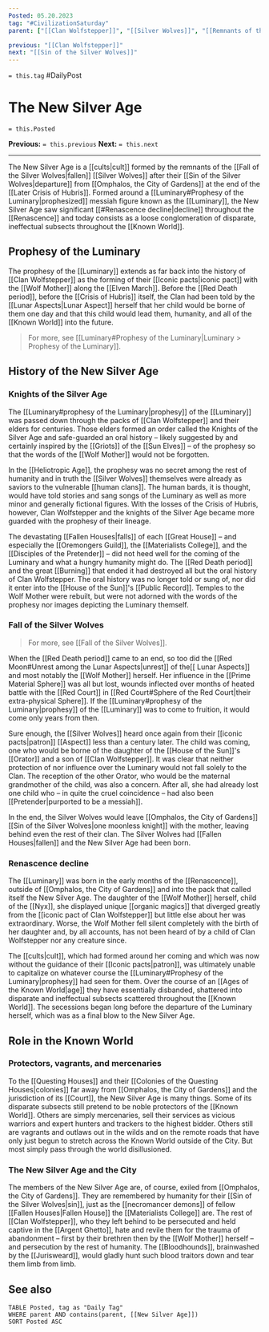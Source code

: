 ```yaml
---
Posted: 05.20.2023
tag: "#CivilizationSaturday"
parent: ["[[Clan Wolfstepper]]", "[[Silver Wolves]]", "[[Remnants of the Fallen Houses]]", "[[Luminary]]", "[[Prophesy of the Luminary]]", "[[Fall of the Silver Wolves]]", "[[cults]]"]

previous: "[[Clan Wolfstepper]]"
next: "[[Sin of the Silver Wolves]]"
---
```

`= this.tag` #DailyPost 
# The New Silver Age
`= this.Posted`

**Previous:** `= this.previous`
**Next:** `= this.next`

---

The New Silver Age is a [[cults|cult]] formed by the remnants of the [[Fall of the Silver Wolves|fallen]] [[Silver Wolves]] after their [[Sin of the Silver Wolves|departure]] from [[Omphalos, the City of Gardens]] at the end of the [[Later Crisis of Hubris]]. Formed around a [[Luminary#Prophesy of the Luminary|prophesized]] messiah figure known as the [[Luminary]], the New Silver Age saw significant [[#Renascence decline|decline]] throughout the [[Renascence]] and today consists as a loose conglomeration of disparate, ineffectual subsects throughout the [[Known World]].

## Prophesy of the Luminary

The prophesy of the [[Luminary]] extends as far back into the history of [[Clan Wolfstepper]] as the forming of their [[Iconic pacts|iconic pact]] with the [[Wolf Mother]] along the [[Elven March]]. Before the [[Red Death period]], before the [[Crisis of Hubris]] itself, the Clan had been told by the [[Lunar Aspects|Lunar Aspect]] herself that her child would be borne of them one day and that this child would lead them, humanity, and all of the [[Known World]] into the future.

> For more, see [[Luminary#Prophesy of the Luminary|Luminary > Prophesy of the Luminary]]. 

## History of the New Silver Age

### Knights of the Silver Age

The [[Luminary#prophesy of the Luminary|prophesy]] of the [[Luminary]] was passed down through the packs of [[Clan Wolfstepper]] and their elders for centuries. Those elders formed an order called the Knights of the Silver Age and safe-guarded an oral history – likely suggested by and certainly inspired by the [[Griots]] of the [[Sun Elves]] – of the prophesy so that the words of the [[Wolf Mother]] would not be forgotten.

In the [[Heliotropic Age]], the prophesy was no secret among the rest of humanity and in truth the [[Silver Wolves]] themselves were already as saviors to the vulnerable [[human clans]]. The human bards, it is thought, would have told stories and sang songs of the Luminary as well as more minor and generally fictional figures. With the losses of the Crisis of Hubris, however, Clan Wolfstepper and the knights of the Silver Age became more guarded with the prophesy of their lineage.

The devastating [[Fallen Houses|falls]] of each [[Great House]] – and especially the [[Oremongers Guild]], the [[Materialists College]], and the [[Disciples of the Pretender]] – did not heed well for the coming of the Luminary and what a hungry humanity might do. The [[Red Death period]] and the great [[Burning]] that ended it had destroyed all but the oral history of Clan Wolfstepper. The oral history was no longer told or sung of, nor did it enter into the [[House of the Sun]]'s [[Public Record]]. Temples to the Wolf Mother were rebuilt, but were not adorned with the words of the prophesy nor images depicting the Luminary themself.

### Fall of the Silver Wolves

> For more, see [[Fall of the Silver Wolves]].

When the [[Red Death period]] came to an end, so too did the [[Red Moon#Unrest among the Lunar Aspects|unrest]] of the[[ Lunar Aspects]] and most notably the [[Wolf Mother]] herself. Her influence in the [[Prime Material Sphere]] was all but lost, wounds inflected over months of heated battle with the [[Red Court]] in [[Red Court#Sphere of the Red Court|their extra-physical Sphere]]. If the [[Luminary#prophesy of the Luminary|prophesy]] of the [[Luminary]] was to come to fruition, it would come only years from then.

Sure enough, the [[Silver Wolves]] heard once again from their [[iconic pacts|patron]] [[Aspect]] less than a century later. The child was coming, one who would be borne of the daughter of the [[House of the Sun]]'s [[Orator]] and a son of [[Clan Wolfstepper]]. It was clear that neither protection of nor influence over the Luminary would not fall solely to the Clan. The reception of the other Orator, who would be the maternal grandmother of the child, was also a concern. After all, she had already lost one child who – in quite the cruel coincidence – had also been [[Pretender|purported to be a messiah]].

In the end, the Silver Wolves would leave [[Omphalos, the City of Gardens]] [[Sin of the Silver Wolves|one moonless knight]] with the mother, leaving behind even the rest of their clan. The Silver Wolves had [[Fallen Houses|fallen]] and the New Silver Age had been born.

### Renascence decline

The [[Luminary]] was born in the early months of the [[Renascence]], outside of [[Omphalos, the City of Gardens]] and into the pack that called itself the New Silver Age. The daughter of the [[Wolf Mother]] herself, child of the [[Nyx]], she displayed unique [[organic magics]] that diverged greatly from the [[iconic pact of Clan Wolfstepper]] but little else about her was extraordinary. Worse, the Wolf Mother fell silent completely with the birth of her daughter and, by all accounts, has not been heard of by a child of Clan Wolfstepper nor any creature since.

The [[cults|cult]], which had formed around her coming and which was now without the guidance of their [[Iconic pacts|patron]], was ultimately unable to capitalize on whatever course the [[Luminary#Prophesy of the Luminary|prophesy]] had seen for them. Over the course of an [[Ages of the Known World|age]] they have essentially disbanded, shattered into disparate and ineffectual subsects scattered throughout the [[Known World]]. The secessions began long before the departure of the Luminary herself, which was as a final blow to the New Silver Age.

## Role in the Known World

### Protectors, vagrants, and mercenaries

To the [[Questing Houses]] and their [[Colonies of the Questing Houses|colonies]] far away from [[Omphalos, the City of Gardens]] and the jurisdiction of its [[Court]], the New Silver Age is many things. Some of its disparate subsects still pretend to be noble protectors of the [[Known World]]. Others are simply mercenaries, sell their services as vicious warriors and expert hunters and trackers to the highest bidder. Others still are vagrants and outlaws out in the wilds and on the remote roads that have only just begun to stretch across the Known World outside of the City. But most simply pass through the world disillusioned.

### The New Silver Age and the City

The members of the New Silver Age are, of course, exiled from [[Omphalos, the City of Gardens]]. They are remembered by humanity for their [[Sin of the Silver Wolves|sin]], just as the [[necromancer demons]] of fellow [[Fallen Houses|Fallen House]] the [[Materialists College]] are. The rest of [[Clan Wolfstepper]], who they left behind to be persecuted and held captive in the [[Argent Ghetto]], hate and revile them for the trauma of abandonment – first by their brethren then by the [[Wolf Mother]] herself – and persecution by the rest of humanity. The [[Bloodhounds]], brainwashed by the [[Jurisweard]], would gladly hunt such blood traitors down and tear them limb from limb.

## See also
```dataview
TABLE Posted, tag as "Daily Tag"
WHERE parent AND contains(parent, [[New Silver Age]])
SORT Posted ASC
```